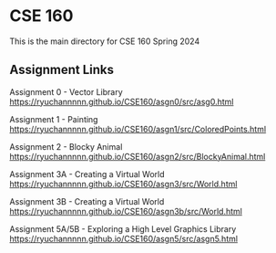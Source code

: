 # CSE 160
This is the main directory for CSE 160 Spring 2024

## Assignment Links 
Assignment 0 - Vector Library 
https://ryuchannnnn.github.io/CSE160/asgn0/src/asg0.html

Assignment 1 - Painting
https://ryuchannnnn.github.io/CSE160/asgn1/src/ColoredPoints.html

Assignment 2 - Blocky Animal
https://ryuchannnnn.github.io/CSE160/asgn2/src/BlockyAnimal.html

Assignment 3A - Creating a Virtual World
https://ryuchannnnn.github.io/CSE160/asgn3/src/World.html

Assignment 3B - Creating a Virtual World
https://ryuchannnnn.github.io/CSE160/asgn3b/src/World.html

Assignment 5A/5B - Exploring a High Level Graphics Library
https://ryuchannnnn.github.io/CSE160/asgn5/src/asgn5.html
